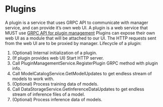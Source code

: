 # Plugins
A plugin is a service that uses GRPC API to communicate with manager service, and can provide it’s own web UI.
A plugin is a web service that MUST use  [GRPC API for plugin management](https://github.com/Hydrospheredata/monitoring-manager/blob/master/src/main/protobuf/monitoring_manager.proto) 
Plugins can expose their own web UI as a module that will be attached to our UI. The HTTP requests sent from the web UI are to be proxied by manager.
Lifecycle of a plugin:
1. (Optional) Internal initialization of a plugin.
2. (If plugin provides web UI) Start HTTP server.
3. Call PluginManagementService.RegisterPlugin GRPC method with plugin info.
4. Call ModelCatalogService.GetModelUpdates to get endless stream of models to work with.
5. (Optional) Process training data of models.
6. Call DataStorageService.GetInferenceDataUpdates to get endless stream of inference files of a model.
7. (Optional) Process inference data of models.